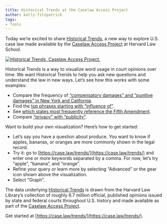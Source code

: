 ```yaml
---
title: Historical Trends at the Caselaw Access Project
author: kelly-fitzpatrick
tags:
- Tools
---
```

Today we’re excited to share [Historical Trends](https://case.law/trends/), a new way to explore U.S. case law made available by the [Caselaw Access Project](https://case.law/) at Harvard Law School.

[![Historical Trends, Caselaw Access Project.](https://lil-blog-media.s3.amazonaws.com/main_twitter.png)](https://case.law/trends/)

Historical Trends is a way to visualize word usage in court opinions over time. We want Historical Trends to help you ask new questions and understand the law in new ways. Let’s see how this works with some examples:

* Compare the frequency of [“compensatory damages” and “punitive damages” in New York and California](https://case.law/trends/?q=ny%3A%20compensatory%20damages,%20ny%3A%20punitive%20damages,%20cal%3A%20compensatory%20damages,%20cal%3A%20punitive%20damages). 
* Find the [top phrases starting with “influence of”](https://case.law/trends/?q=influence%20of%20%2a).
* See [which states most frequently reference the Fifth Amendment](https://case.law/trends/?q=%2a%3A%20Fifth%20Amendment). 
* Compare [“privacy” with “publicity”](https://case.law/trends/?q=privacy,%20publicity).

Want to build your own visualization? Here’s how to get started:

* Let’s say you have a question about produce. You want to know if apples, bananas, or oranges are more commonly shown in the legal record.
* Try it: go to [https://case.law/trends/](https://case.law/trends/) and enter one or more keywords separated by a comma. For now, let’s try “apple”, “banana”, and “orange”.
* Refine your query or learn more by selecting “Advanced” or the gear icon shown above the visualization.
* Select “Graph”.

The data underlying [Historical Trends](https://case.law/trends/) is drawn from the Harvard Law Library’s collection of roughly 6.7 million official, published opinions issued by state and federal courts throughout U.S. history and made available as part of the [Caselaw Access Project](https://case.law/).

Get started at [https://case.law/trends/](https://case.law/trends/).
